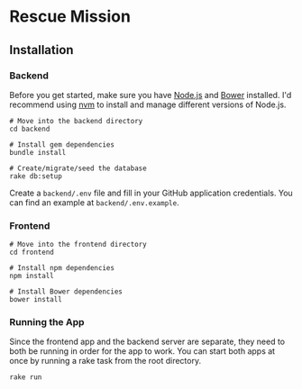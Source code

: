 # Rescue Mission

## Installation

### Backend

Before you get started, make sure you have [Node.js](node) and [Bower](bower)
installed. I'd recommend using [nvm](nvm) to install and manage different
versions of Node.js.

```no-highlight
# Move into the backend directory
cd backend

# Install gem dependencies
bundle install

# Create/migrate/seed the database
rake db:setup
```

Create a `backend/.env` file and fill in your GitHub application credentials. You can find an example at `backend/.env.example`.

### Frontend

```no-highlight
# Move into the frontend directory
cd frontend

# Install npm dependencies
npm install

# Install Bower dependencies
bower install
```

### Running the App

Since the frontend app and the backend server are separate, they need to both be
running in order for the app to work. You can start both apps at once by running
a rake task from the root directory.

```no-highlight
rake run
```

[bower]: http://bower.io/
[node]: http://nodejs.org/
[nvm]: https://github.com/creationix/nvm
